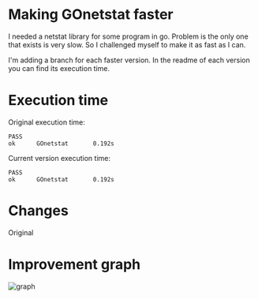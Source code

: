 # Making GOnetstat faster

I needed a netstat library for some program in go. Problem is the only one that exists is very slow.
So I challenged myself to make it as fast as I can.

I'm adding a branch for each faster version. 
In the readme of each version you can find its execution time.

# Execution time
Original execution time:
```
PASS
ok      GOnetstat       0.192s
```

Current version execution time:
```
PASS
ok      GOnetstat       0.192s
```

# Changes
Original

# Improvement graph
![graph](https://i.imgur.com/JWxS8X7.png)
